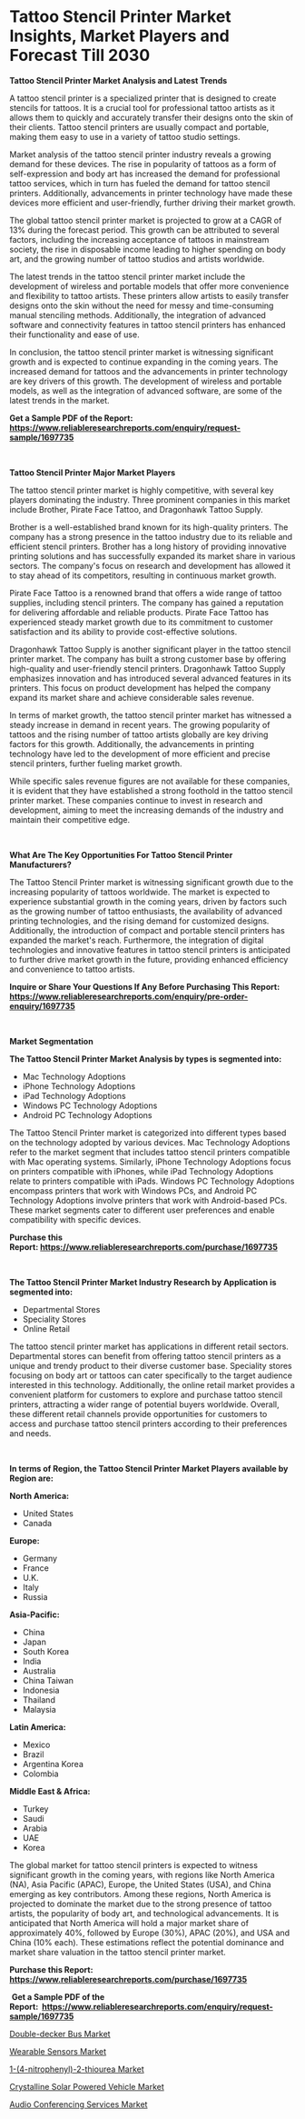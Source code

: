 <p><h1>Tattoo Stencil Printer Market Insights, Market Players and Forecast Till 2030</h1></p><p><strong>Tattoo Stencil Printer Market Analysis and Latest Trends</strong></p>
<p><p>A tattoo stencil printer is a specialized printer that is designed to create stencils for tattoos. It is a crucial tool for professional tattoo artists as it allows them to quickly and accurately transfer their designs onto the skin of their clients. Tattoo stencil printers are usually compact and portable, making them easy to use in a variety of tattoo studio settings.</p><p>Market analysis of the tattoo stencil printer industry reveals a growing demand for these devices. The rise in popularity of tattoos as a form of self-expression and body art has increased the demand for professional tattoo services, which in turn has fueled the demand for tattoo stencil printers. Additionally, advancements in printer technology have made these devices more efficient and user-friendly, further driving their market growth.</p><p>The global tattoo stencil printer market is projected to grow at a CAGR of 13% during the forecast period. This growth can be attributed to several factors, including the increasing acceptance of tattoos in mainstream society, the rise in disposable income leading to higher spending on body art, and the growing number of tattoo studios and artists worldwide.</p><p>The latest trends in the tattoo stencil printer market include the development of wireless and portable models that offer more convenience and flexibility to tattoo artists. These printers allow artists to easily transfer designs onto the skin without the need for messy and time-consuming manual stenciling methods. Additionally, the integration of advanced software and connectivity features in tattoo stencil printers has enhanced their functionality and ease of use.</p><p>In conclusion, the tattoo stencil printer market is witnessing significant growth and is expected to continue expanding in the coming years. The increased demand for tattoos and the advancements in printer technology are key drivers of this growth. The development of wireless and portable models, as well as the integration of advanced software, are some of the latest trends in the market.</p></p>
<p><strong>Get a Sample PDF of the Report:&nbsp; <a href="https://www.reliableresearchreports.com/enquiry/request-sample/1697735">https://www.reliableresearchreports.com/enquiry/request-sample/1697735</a></strong></p>
<p>&nbsp;</p>
<p><strong>Tattoo Stencil Printer Major Market Players</strong></p>
<p><p>The tattoo stencil printer market is highly competitive, with several key players dominating the industry. Three prominent companies in this market include Brother, Pirate Face Tattoo, and Dragonhawk Tattoo Supply.</p><p>Brother is a well-established brand known for its high-quality printers. The company has a strong presence in the tattoo industry due to its reliable and efficient stencil printers. Brother has a long history of providing innovative printing solutions and has successfully expanded its market share in various sectors. The company's focus on research and development has allowed it to stay ahead of its competitors, resulting in continuous market growth.</p><p>Pirate Face Tattoo is a renowned brand that offers a wide range of tattoo supplies, including stencil printers. The company has gained a reputation for delivering affordable and reliable products. Pirate Face Tattoo has experienced steady market growth due to its commitment to customer satisfaction and its ability to provide cost-effective solutions.</p><p>Dragonhawk Tattoo Supply is another significant player in the tattoo stencil printer market. The company has built a strong customer base by offering high-quality and user-friendly stencil printers. Dragonhawk Tattoo Supply emphasizes innovation and has introduced several advanced features in its printers. This focus on product development has helped the company expand its market share and achieve considerable sales revenue.</p><p>In terms of market growth, the tattoo stencil printer market has witnessed a steady increase in demand in recent years. The growing popularity of tattoos and the rising number of tattoo artists globally are key driving factors for this growth. Additionally, the advancements in printing technology have led to the development of more efficient and precise stencil printers, further fueling market growth.</p><p>While specific sales revenue figures are not available for these companies, it is evident that they have established a strong foothold in the tattoo stencil printer market. These companies continue to invest in research and development, aiming to meet the increasing demands of the industry and maintain their competitive edge.</p></p>
<p>&nbsp;</p>
<p><strong>What Are The Key Opportunities For Tattoo Stencil Printer Manufacturers?</strong></p>
<p><p>The Tattoo Stencil Printer market is witnessing significant growth due to the increasing popularity of tattoos worldwide. The market is expected to experience substantial growth in the coming years, driven by factors such as the growing number of tattoo enthusiasts, the availability of advanced printing technologies, and the rising demand for customized designs. Additionally, the introduction of compact and portable stencil printers has expanded the market's reach. Furthermore, the integration of digital technologies and innovative features in tattoo stencil printers is anticipated to further drive market growth in the future, providing enhanced efficiency and convenience to tattoo artists.</p></p>
<p><strong>Inquire or Share Your Questions If Any Before Purchasing This Report: <a href="https://www.reliableresearchreports.com/enquiry/pre-order-enquiry/1697735">https://www.reliableresearchreports.com/enquiry/pre-order-enquiry/1697735</a></strong></p>
<p>&nbsp;</p>
<p><strong>Market Segmentation</strong></p>
<p><strong>The Tattoo Stencil Printer Market Analysis by types is segmented into:</strong></p>
<p><ul><li>Mac Technology Adoptions</li><li>iPhone Technology Adoptions</li><li>iPad Technology Adoptions</li><li>Windows PC Technology Adoptions</li><li>Android PC Technology Adoptions</li></ul></p>
<p><p>The Tattoo Stencil Printer market is categorized into different types based on the technology adopted by various devices. Mac Technology Adoptions refer to the market segment that includes tattoo stencil printers compatible with Mac operating systems. Similarly, iPhone Technology Adoptions focus on printers compatible with iPhones, while iPad Technology Adoptions relate to printers compatible with iPads. Windows PC Technology Adoptions encompass printers that work with Windows PCs, and Android PC Technology Adoptions involve printers that work with Android-based PCs. These market segments cater to different user preferences and enable compatibility with specific devices.</p></p>
<p><strong>Purchase this Report:&nbsp;<a href="https://www.reliableresearchreports.com/purchase/1697735">https://www.reliableresearchreports.com/purchase/1697735</a></strong></p>
<p>&nbsp;</p>
<p><strong>The Tattoo Stencil Printer Market Industry Research by Application is segmented into:</strong></p>
<p><ul><li>Departmental Stores</li><li>Speciality Stores</li><li>Online Retail</li></ul></p>
<p><p>The tattoo stencil printer market has applications in different retail sectors. Departmental stores can benefit from offering tattoo stencil printers as a unique and trendy product to their diverse customer base. Speciality stores focusing on body art or tattoos can cater specifically to the target audience interested in this technology. Additionally, the online retail market provides a convenient platform for customers to explore and purchase tattoo stencil printers, attracting a wider range of potential buyers worldwide. Overall, these different retail channels provide opportunities for customers to access and purchase tattoo stencil printers according to their preferences and needs.</p></p>
<p>&nbsp;</p>
<p><strong>In terms of Region, the Tattoo Stencil Printer Market Players available by Region are:</strong></p>
<p>
    <p> <strong> North America: </strong>
        <ul>
            <li>United States</li>
            <li>Canada</li>
        </ul>
        </p> 
    <p> <strong> Europe: </strong>
        <ul>
            <li>Germany</li>
            <li>France</li>
            <li>U.K.</li>
            <li>Italy</li>
            <li>Russia</li>
        </ul>
        </p> 
    <p> <strong> Asia-Pacific: </strong>
        <ul>
            <li>China</li>
            <li>Japan</li>
            <li>South Korea</li>
            <li>India</li>
            <li>Australia</li>
            <li>China Taiwan</li>
            <li>Indonesia</li>
            <li>Thailand</li>
            <li>Malaysia</li>
        </ul>
        </p> 
    <p> <strong> Latin America: </strong>
        <ul>
            <li>Mexico</li>
            <li>Brazil</li>
            <li>Argentina Korea</li>
            <li>Colombia</li>
        </ul>
        </p> 
    <p> <strong> Middle East & Africa: </strong>
        <ul>
            <li>Turkey</li>
            <li>Saudi</li>
            <li>Arabia</li>
            <li>UAE</li>
            <li>Korea</li>
        </ul>
    </p>
    </p>
<p><p>The global market for tattoo stencil printers is expected to witness significant growth in the coming years, with regions like North America (NA), Asia Pacific (APAC), Europe, the United States (USA), and China emerging as key contributors. Among these regions, North America is projected to dominate the market due to the strong presence of tattoo artists, the popularity of body art, and technological advancements. It is anticipated that North America will hold a major market share of approximately 40%, followed by Europe (30%), APAC (20%), and USA and China (10% each). These estimations reflect the potential dominance and market share valuation in the tattoo stencil printer market.</p></p>
<p><strong>Purchase this Report: <a href="https://www.reliableresearchreports.com/purchase/1697735">https://www.reliableresearchreports.com/purchase/1697735</a></strong></p>
<p>&nbsp;<strong>Get a Sample PDF of the Report:&nbsp;&nbsp;<a href="https://www.reliableresearchreports.com/enquiry/request-sample/1697735">https://www.reliableresearchreports.com/enquiry/request-sample/1697735</a></strong></p>
<p><strong></strong></p>
<p><p><a href="https://github.com/BryceTownsendr/Market-Research-Report-List-1/blob/main/double-decker-bus-market.md">Double-decker Bus Market</a></p><p><a href="https://medium.com/@jinkhatum1452/wearable-sensors-market-size-growth-forecast-2023-2030-525e763fb3e5">Wearable Sensors Market</a></p><p><a href="https://www.linkedin.com/pulse/1-4-nitrophenyl-2-thiourea-market-size-2023-2030-global/">1-(4-nitrophenyl)-2-thiourea Market</a></p><p><a href="https://github.com/WillieWoodard/Market-Research-Report-List-1/blob/main/crystalline-solar-powered-vehicle-market.md">Crystalline Solar Powered Vehicle Market</a></p><p><a href="https://medium.com/@janbogisich/audio-conferencing-services-market-size-growth-forecast-2023-2030-71ba17b652a6">Audio Conferencing Services Market</a></p></p>